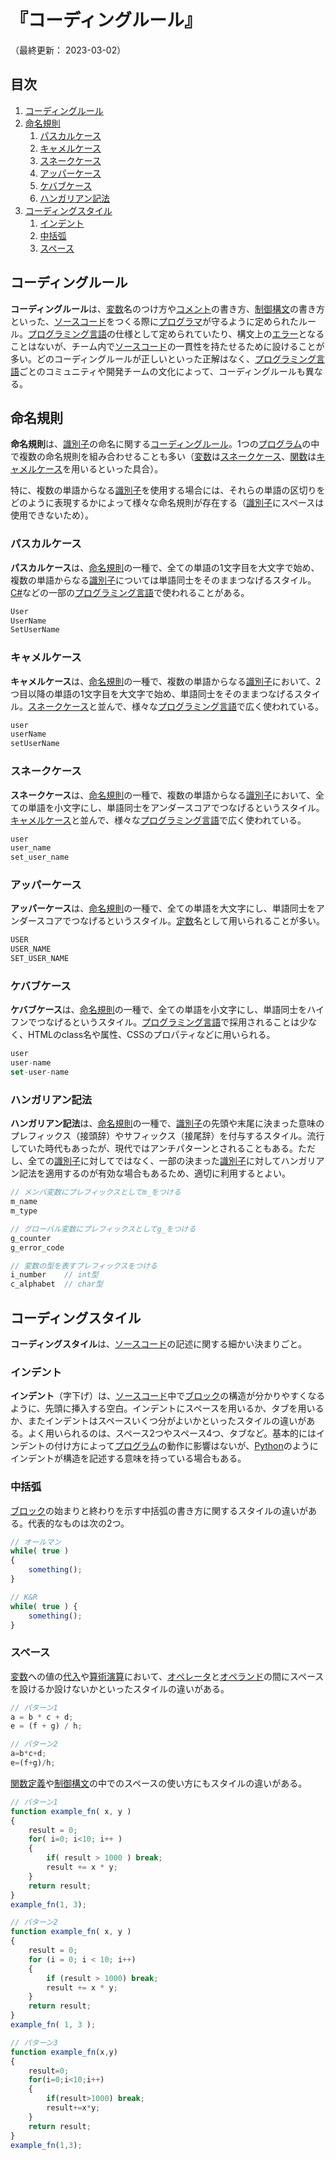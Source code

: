 # 『コーディングルール』

（最終更新： 2023-03-02）


## 目次

1. [コーディングルール](#コーディングルール)
1. [命名規則](#命名規則)
	1. [パスカルケース](#パスカルケース)
	1. [キャメルケース](#キャメルケース)
	1. [スネークケース](#スネークケース)
	1. [アッパーケース](#アッパーケース)
	1. [ケバブケース](#ケバブケース)
	1. [ハンガリアン記法](#ハンガリアン記法)
1. [コーディングスタイル](#コーディングスタイル)
	1. [インデント](#インデント)
	1. [中括弧](#中括弧)
	1. [スペース](#スペース)


## コーディングルール

**コーディングルール**は、[変数](./variable.md#変数-1)名のつけ方や[コメント](./basic_knowledge_of_programming.md#コメント)の書き方、[制御構文](./control_flow.md#制御フロー-1)の書き方といった、[ソースコード](./basic_knowledge_of_programming.md#ソースコード)をつくる際に[プログラマ](./basic_knowledge_of_programming.md#プログラマ)が守るように定められたルール。[プログラミング言語](./basic_knowledge_of_programming.md#プログラミング言語)の仕様として定められていたり、構文上の[エラー](./basic_knowledge_of_programming.md#エラー)となることはないが、チーム内で[ソースコード](./basic_knowledge_of_programming.md#ソースコード)の一貫性を持たせるために設けることが多い。どのコーディングルールが正しいといった正解はなく、[プログラミング言語](./basic_knowledge_of_programming.md#プログラミング言語)ごとのコミュニティや開発チームの文化によって、コーディングルールも異なる。


## 命名規則

**命名規則**は、[識別子](./basic_knowledge_of_programming.md#識別子)の命名に関する[コーディングルール](#コーディングルール)。1つの[プログラム](./basic_knowledge_of_programming.md#プログラム)の中で複数の命名規則を組み合わせることも多い（[変数](./variable.md#変数-1)は[スネークケース](#スネークケース)、[関数](#関数-1)は[キャメルケース](#キャメルケース)を用いるといった具合）。

特に、複数の単語からなる[識別子](./basic_knowledge_of_programming.md#識別子)を使用する場合には、それらの単語の区切りをどのように表現するかによって様々な命名規則が存在する（[識別子](./basic_knowledge_of_programming.md#識別子)にスペースは使用できないため）。

### パスカルケース

**パスカルケース**は、[命名規則](#命名規則)の一種で、全ての単語の1文字目を大文字で始め、複数の単語からなる[識別子](./basic_knowledge_of_programming.md#識別子)については単語同士をそのままつなげるスタイル。[C#](./programming_language.md#c-1)などの一部の[プログラミング言語](./basic_knowledge_of_programming.md#プログラミング言語)で使われることがある。

```js
User
UserName
SetUserName
```

### キャメルケース

**キャメルケース**は、[命名規則](#命名規則)の一種で、複数の単語からなる[識別子](./basic_knowledge_of_programming.md#識別子)において、2つ目以降の単語の1文字目を大文字で始め、単語同士をそのままつなげるスタイル。[スネークケース](#スネークケース)と並んで、様々な[プログラミング言語](./basic_knowledge_of_programming.md#プログラミング言語)で広く使われている。

```js
user
userName
setUserName
```

### スネークケース

**スネークケース**は、[命名規則](#命名規則)の一種で、複数の単語からなる[識別子](./basic_knowledge_of_programming.md#識別子)において、全ての単語を小文字にし、単語同士をアンダースコアでつなげるというスタイル。[キャメルケース](#キャメルケース)と並んで、様々な[プログラミング言語](./basic_knowledge_of_programming.md#プログラミング言語)で広く使われている。

```js
user
user_name
set_user_name
```

### アッパーケース

**アッパーケース**は、[命名規則](#命名規則)の一種で、全ての単語を大文字にし、単語同士をアンダースコアでつなげるというスタイル。[定数](./variable.md#定数)名として用いられることが多い。

```js
USER
USER_NAME
SET_USER_NAME
```

### ケバブケース

**ケバブケース**は、[命名規則](#命名規則)の一種で、全ての単語を小文字にし、単語同士をハイフンでつなげるというスタイル。[プログラミング言語](./basic_knowledge_of_programming.md#プログラミング言語)で採用されることは少なく、HTMLのclass名や属性、CSSのプロパティなどに用いられる。

```js
user
user-name
set-user-name
```

### ハンガリアン記法

**ハンガリアン記法**は、[命名規則](#命名規則)の一種で、[識別子](./basic_knowledge_of_programming.md#識別子)の先頭や末尾に決まった意味のプレフィックス（接頭辞）やサフィックス（接尾辞）を付与するスタイル。流行していた時代もあったが、現代ではアンチパターンとされることもある。ただし、全ての[識別子](./basic_knowledge_of_programming.md#識別子)に対してではなく、一部の決まった[識別子](./basic_knowledge_of_programming.md#識別子)に対してハンガリアン記法を適用するのが有効な場合もあるため、適切に利用するとよい。

```js
// メンバ変数にプレフィックスとしてm_をつける
m_name
m_type

// グローバル変数にプレフィックスとしてg_をつける
g_counter
g_error_code

// 変数の型を表すプレフィックスをつける
i_number    // int型
c_alphabet  // char型
```


## コーディングスタイル

**コーディングスタイル**は、[ソースコード](./basic_knowledge_of_programming.md#ソースコード)の記述に関する細かい決まりごと。

### インデント

**インデント**（字下げ）は、[ソースコード](./basic_knowledge_of_programming.md#ソースコード)中で[ブロック](./control_flow.md#ブロック)の構造が分かりやすくなるように、先頭に挿入する空白。インデントにスペースを用いるか、タブを用いるか、またインデントはスペースいくつ分がよいかといったスタイルの違いがある。よく用いられるのは、スペース2つやスペース4つ、タブなど。基本的にはインデントの付け方によって[プログラム](./basic_knowledge_of_programming.md#プログラム)の動作に影響はないが、[Python](./programming_language.md#python)のようにインデントが構造を記述する意味を持っている場合もある。

### 中括弧

[ブロック](./control_flow.md#ブロック)の始まりと終わりを示す中括弧の書き方に関するスタイルの違いがある。代表的なものは次の2つ。

```js
// オールマン
while( true )
{
    something();
}

// K&R
while( true ) {
    something();
}
```

### スペース

[変数](./variable.md#変数-1)への値の[代入](./variable.md#代入)や[算術演算](./operation.md#算術演算)において、[オペレータ](./operation.md#演算-1)と[オペランド](./operation.md#演算-1)の間にスペースを設けるか設けないかといったスタイルの違いがある。

```js
// パターン1
a = b * c + d;
e = (f + g) / h;

// パターン2
a=b*c+d;
e=(f+g)/h;
```

[関数定義](./function.md#関数定義)や[制御構文](./control_flow.md#制御構文)の中でのスペースの使い方にもスタイルの違いがある。

```js
// パターン1
function example_fn( x, y )
{
    result = 0;
    for( i=0; i<10; i++ )
    {
        if( result > 1000 ) break;
        result += x * y;
    }
    return result;
}
example_fn(1, 3);

// パターン2
function example_fn( x, y )
{
    result = 0;
    for (i = 0; i < 10; i++)
    {
        if (result > 1000) break;
        result += x * y;
    }
    return result;
}
example_fn( 1, 3 );

// パターン3
function example_fn(x,y)
{
    result=0;
    for(i=0;i<10;i++)
    {
        if(result>1000) break;
        result+=x*y;
    }
    return result;
}
example_fn(1,3);
```

